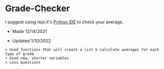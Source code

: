 # Grade-Checker

I suggest using repl.it's [Python IDE](https://replit.com/languages/python3) to check your average.

- Made 12/14/2021

- Updated 1/10/2022
```
> Used functions that will create a list & calculate averages for each type of grade
> Used new, shorter variables
> Less questions
```
